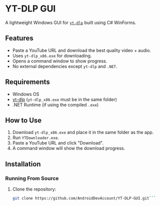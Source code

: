 # YT-DLP GUI
A lightweight Windows GUI for [`yt-dlp`](https://github.com/yt-dlp/yt-dlp) built using C# WinForms.

## Features
- Paste a YouTube URL and download the best quality video + audio.
- Uses `yt-dlp_x86.exe` for downloading.
- Opens a command window to show progress.
- No external dependencies except `yt-dlp` and `.NET`.

## Requirements
- Windows OS
- [yt-dlp](https://github.com/yt-dlp/yt-dlp) (`yt-dlp_x86.exe` must be in the same folder)
- .NET Runtime (if using the compiled `.exe`)

## How to Use
1. Download `yt-dlp_x86.exe` and place it in the same folder as the app.
2. Run `YTDownloader.exe`.
3. Paste a YouTube URL and click "Download".
4. A command window will show the download progress.

## Installation
### Running From Source
1. Clone the repository:
   ```sh
   git clone https://github.com/AndroidDevAccount/YT-DLP-GUI.git```
